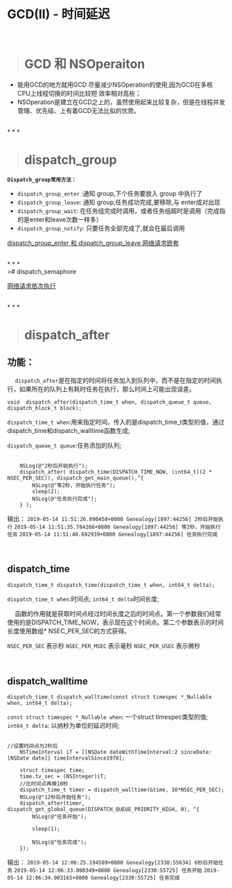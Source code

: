 # GCD(II) - 时间延迟
<br/>


># GCD 和 NSOperaiton 
 - 能用GCD的地方就用GCD 尽量减少NSOperation的使用,因为GCD在多核CPU上线程切换的时间比较短 效率相对高些；
 - NSOperation是建立在GCD之上的，虽然使用起来比较复杂，但是在线程并发管理、优先级、上有着GCD无法比拟的优势。



<br/>
* * *
<br/>

># dispatch_group
**`Dispatch_group常用方法：`**
- `dispatch_group_enter` :通知 group,下个任务要放入 group 中执行了
- `dispatch_group_leave`: 通知 group,任务成功完成,要移除,与 enter成对出现
- `dispatch_group_wait`: 在任务组完成时调用，或者任务组超时是调用（完成指的是enter和leave次数一样多）
- `dispatch_group_notify`: 只要任务全部完成了,就会在最后调用


[dispatch_group_enter 和 dispatch_group_leave 网络请求嵌套](https://www.jianshu.com/p/71fbc0415b5d)



<br/>
* * *
<br/>
># dispatch_semaphore


[网络请求依次执行](https://www.jianshu.com/p/71fbc0415b5d)


<br/>
* * *
<br/>




># dispatch_after

## 功能：
&emsp;  `dispatch_after`是在指定的时间将任务加入到队列中，而不是在指定的时间执行，如果所在的队列上有耗时任务在执行，那么时间上可能出现误差。

`void  dispatch_after(dispatch_time_t when, dispatch_queue_t queue,
		dispatch_block_t block);`

`dispatch_time_t when`:用来指定时间，传入的是dispatch_time_t类型的值，通过dispatch_time和dispatch_walltime函数生成;

`dispatch_queue_t queue`:任务添加的队列;


```

    NSLog(@"2秒后开始执行");
    dispatch_after( dispatch_time(DISPATCH_TIME_NOW, (int64_t)(2 * NSEC_PER_SEC)), dispatch_get_main_queue(),^{
        NSLog(@"等2秒，开始执行任务");
        sleep(2);
        NSLog(@"任务执行完成");
    } );

```

输出：
`2019-05-14 11:51:26.890458+0800 Genealogy[1897:44256] 2秒后开始执行`
`2019-05-14 11:51:35.784266+0800 Genealogy[1897:44256] 等2秒，开始执行任务`
`2019-05-14 11:51:40.692939+0800 Genealogy[1897:44256] 任务执行完成`


<br/>


##   dispatch_time

`dispatch_time_t
dispatch_time(dispatch_time_t when, int64_t delta);`


`dispatch_time_t when`:时间点;
`int64_t delta`时间长度;

&emsp;  函数的作用就是获取时间点经过时间长度之后的时间点。第一个参数我们经常使用的是DISPATCH_TIME_NOW，表示现在这个时间点。第二个参数表示的时间长度使用数组* NSEC_PER_SEC的方式获得。

`NSEC_PER_SEC` 表示秒
`NSEC_PER_MSEC` 表示毫秒
`NSEC_PER_USEC` 表示微秒




<br/>


##   dispatch_walltime

`dispatch_time_t
dispatch_walltime(const struct timespec *_Nullable when, int64_t delta);`

`const struct timespec *_Nullable when`:  一个struct timespec类型的值;
`int64_t delta`:  以纳秒为单位的延迟时间;


```

//设置时间点为2秒后
    NSTimeInterval iT = [[NSDate dateWithTimeInterval:2 sinceDate:[NSDate date]] timeIntervalSince1970];

    struct timespec time;
    time.tv_sec = (NSInteger)iT;
    //比时间点再晚10秒
    dispatch_time_t timer = dispatch_walltime(&time, 10*NSEC_PER_SEC);
    NSLog(@"12秒后开始任务");
    dispatch_after(timer, dispatch_get_global_queue(DISPATCH_QUEUE_PRIORITY_HIGH, 0), ^{
        NSLog(@"任务开始");
        
        sleep(1);

        NSLog(@"任务完成");
    });

```

输出：
`2019-05-14 12:06:25.194589+0800 Genealogy[2330:55634] 6秒后开始任务`
`2019-05-14 12:06:33.000349+0800 Genealogy[2330:55725] 任务开始`
`2019-05-14 12:06:34.003165+0800 Genealogy[2330:55725] 任务完成`